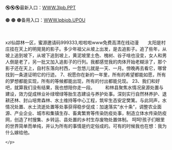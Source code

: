 <p>
	🔇🔇🔇最新入口：<a href="http://www.baidu.com/link?url=6MA2SWnO3Raqke39an_0PUxosM6ZrUGzi1BN9tNnlPW&wd">WWW.3lpb.PPT</a> 
	<p>
		🟠
🟠
🟠备用入口：<a href="http://www.baidu.com/link?url=6MA2SWnO3Raqke39an_0PUxosM6ZrUGzi1BN9tNnlPW&wd">WWW.lpbjob.UPOU</a> 
	</p>
	<p>
		<br />
	</p>
	<p>
		xzl仙踪林一区，蜜源邀请码999333,啦啦啦www免费高清在线动漫　　太阳是村庄挂在天上的明晃晃的影子。多少年祖父从坡上出发，是去追影子。追了些年，从坡上追到坡下，从坡下追到坡上，黄泥坡里土色、槐树、谷子啥也没变，女人和男人倒是老了，另一批又加入追影子的行列。我都感觉我的肉体开始老糊涂了，那个影子还在天上，自村东落向村西，一忽悠儿就是一天、一月。傍晚再去看它，哪曾找到一条道证明它的行迹。
		7、祝愿你在新的一年里，所有的希望都能如愿，所有的梦想都能实现，所有的等候都能出现，所有的付出都能兑现。
	23、我们和好吧，就算我们没有结果，我也想陪你走一段。
　　和林县聚焦水情况泉源处置与建设，效力促成林业补绿增绿等胎生态建设与养护处事。深刻实行自然林养护、退耕还林、封山培育森林、水土维持等中心工程，筑牢生态安定樊篱。与此同声，水情况处置、水土流逝处置等处事获得稳步促成：加速落实“水十条”，调整农业面源、产业企业、城市和集镇生存、畜禽繁育等传染防疫处事，制造立体水传染防疫网，创造了村搜集、乡转运、县处置的乡村生存废物处置体制。
呵呵!孩子们眼里的世界简单而单纯，并认为所有的事情是约定俗成的。可有的时候我也在想：我为什么嫁给他。

	</p>
